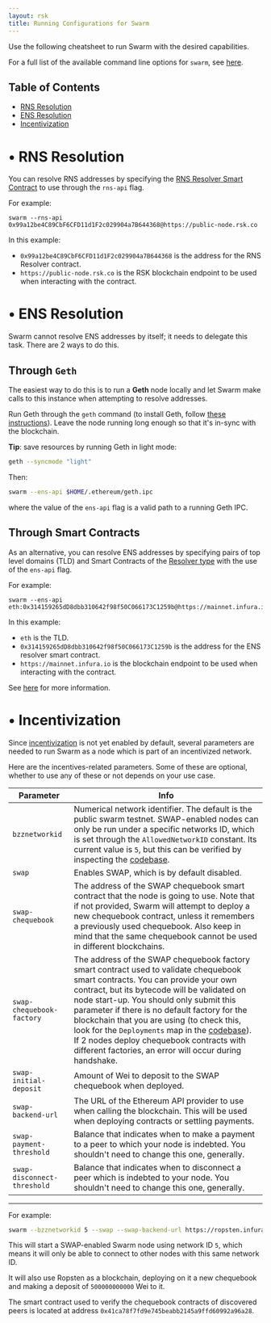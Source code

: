 ```yaml
---
layout: rsk
title: Running Configurations for Swarm
---
```


Use the following cheatsheet to run Swarm with the desired capabilities.

For a full list of the available command line options for `swarm`, see [here](https://swarm-guide.readthedocs.io/en/latest/node_operator.html#general-configuration-parameters).

## Table of Contents
- [RNS Resolution](#-rns-resolution)
- [ENS Resolution](#-ens-resolution)
- [Incentivization](#-incentivization)

# • RNS Resolution

You can resolve RNS addresses by specifying the <a href="../../../../../../rns/architecture/Resolver/">RNS Resolver Smart Contract</a> to use through the `rns-api` flag. 

For example:

```shell
swarm --rns-api 0x99a12be4C89CbF6CFD11d1F2c029904a7B644368@https://public-node.rsk.co
```

In this example:
- `0x99a12be4C89CbF6CFD11d1F2c029904a7B644368` is the address for the RNS Resolver contract.
- `https://public-node.rsk.co` is the RSK blockchain endpoint to be used when interacting with the contract.

# • ENS Resolution

Swarm cannot resolve ENS addresses by itself; it needs to delegate this task. There are 2 ways to do this.

## Through `Geth`

The easiest way to do this is to run a **Geth** node locally and let Swarm make calls to this instance when attempting to resolve addresses.

Run Geth through the `geth` command (to install Geth, follow [these instructions](https://geth.ethereum.org/docs/install-and-build/installing-geth)). Leave the node running long enough so that it's in-sync with the blockchain.

**Tip**: save resources by running Geth in light mode:

```sh
geth --syncmode "light"
```

Then:

```sh
swarm --ens-api $HOME/.ethereum/geth.ipc
```

where the value of the `ens-api` flag is a valid path to a running Geth IPC.

## Through Smart Contracts

As an alternative, you can resolve ENS addresses by specifying pairs of top level domains (TLD) and Smart Contracts of the [Resolver type](https://docs.ens.domains/#ens-architecture) with the use of the `ens-api` flag. 

For example:

```shell
swarm --ens-api eth:0x314159265dD8dbb310642f98f50C066173C1259b@https://mainnet.infura.io
```

In this example:
- `eth` is the TLD.
- `0x314159265dD8dbb310642f98f50C066173C1259b` is the address for the ENS resolver smart contract.
- `https://mainnet.infura.io` is the blockchain endpoint to be used when interacting with the contract.

See [here](https://swarm-guide.readthedocs.io/en/latest/node_operator.html#using-swarm-together-with-the-testnet-ens) for more information.

# • Incentivization

Since <a href="../../../incentives/">incentivization</a> is not yet enabled by default, several parameters are needed to run Swarm as a node which is part of an incentivized network. 

Here are the incentives-related parameters. Some of these are optional, whether to use any of these or not depends on your use case.

| Parameter | Info |
|---|---|
| `bzznetworkid` | Numerical network identifier. The default is the public swarm testnet. SWAP-enabled nodes can only be run under a specific networks ID, which is set through the `AllowedNetworkID` constant. Its current value is `5`, but this can be verified by inspecting the [codebase](https://github.com/ethersphere/swarm).  |
| `swap` | Enables SWAP, which is by default disabled. |
| `swap-chequebook` | The address of the SWAP chequebook smart contract that the node is going to use. Note that if not provided, Swarm will attempt to deploy a new chequebook contract, unless it remembers a previously used chequebook. Also keep in mind that the same chequebook cannot be used in different blockchains. |
| `swap-chequebook-factory` | The address of the SWAP chequebook factory smart contract used to validate chequebook smart contracts. You can provide your own contract, but its bytecode will be validated on node start-up. You should only submit this parameter if there is no default factory for the blockchain that you are using (to check this, look for the `Deployments` map in the [codebase](https://github.com/ethersphere/swarm)). If 2 nodes deploy chequebook contracts with different factories, an error will occur during handshake. |
| `swap-initial-deposit` | Amount of Wei to deposit to the SWAP chequebook when deployed. |
| `swap-backend-url` | The URL of the Ethereum API provider to use when calling the blockchain. This will be used when deploying contracts or settling payments. |
| `swap-payment-threshold` | Balance that indicates when to make a payment to a peer to which your node is indebted. You shouldn't need to change this one, generally. |
| `swap-disconnect-threshold` | Balance that indicates when to disconnect a peer which is indebted to your node. You shouldn't need to change this one, generally. |

------

For example:

```sh
swarm --bzznetworkid 5 --swap --swap-backend-url https://ropsten.infura.io/E4bWUMMVp0qItxErZ69u --swap-initial-deposit 500000000000 --swap-chequebook-factory 0x41ca78f7fd9e745beabb2145a9ffd60992a96a28
```

This will start a SWAP-enabled Swarm node using network ID `5`, which means it will only be able to connect to other nodes with this same network ID. 

It will also use Ropsten as a blockchain, deploying on it a new chequebook and making a deposit of `500000000000` Wei to it.

The smart contract used to verify the chequebook contracts of discovered peers is located at address `0x41ca78f7fd9e745beabb2145a9ffd60992a96a28`.
